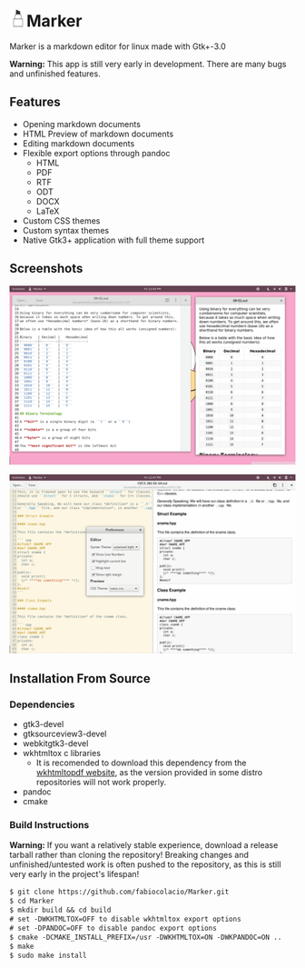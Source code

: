 # <img width="30" src="data/com.github.fabiocolacio.marker.svg"/>Marker

Marker is a markdown editor for linux made with Gtk+-3.0

**Warning:** This app is still very early in development. There are many bugs and
unfinished features.

## Features

* Opening markdown documents
* HTML Preview of markdown documents
* Editing markdown documents
* Flexible export options through pandoc
	* HTML
	* PDF
	* RTF
	* ODT
	* DOCX
	* LaTeX
* Custom CSS themes
* Custom syntax themes
* Native Gtk3+ application with full theme support

## Screenshots

![scrot.png](scrot.png)

![scrot1.png](scrot1.png)

## Installation From Source

### Dependencies

* gtk3-devel
* gtksourceview3-devel
* webkitgtk3-devel
* wkhtmltox c libraries
    * It is recomended to download this dependency from the
      [wkhtmltopdf website](https://wkhtmltopdf.org/downloads.html),
      as the version provided in some distro repositories will not
      work properly.
* pandoc
* cmake

### Build Instructions

**Warning:** If you want a relatively stable experience, download a
release tarball rather than cloning the repository! Breaking changes and
unfinished/untested work is often pushed to the repository, as this is still
very early in the project's lifespan!

```
$ git clone https://github.com/fabiocolacio/Marker.git
$ cd Marker
$ mkdir build && cd build
# set -DWKHTMLTOX=OFF to disable wkhtmltox export options
# set -DPANDOC=OFF to disable pandoc export options
$ cmake -DCMAKE_INSTALL_PREFIX=/usr -DWKHTMLTOX=ON -DWKPANDOC=ON ..
$ make
$ sudo make install
```
